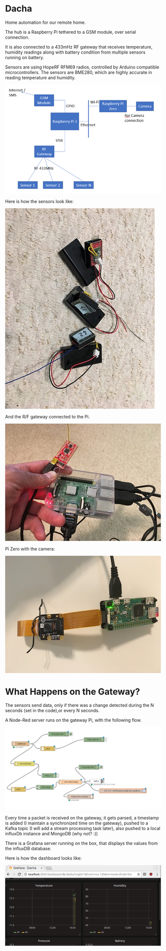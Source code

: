 # Dacha

Home automation for our remote home.

The hub is a Raspberry Pi tethered to a GSM module, over serial connection.

It is also connected to a 433mHz RF gateway that receives temperature, humidity readings along with battery condition from multiple sensors running on battery.

Sensors are using HopeRF RFM69 radios, controlled by Arduino compatible microcontrollers. The sensors are BME280, which are highly accurate in reading temperature and humidity.

![blockDiagram](./Docs/blockdiagram.png)

Here is how the sensors look like:

![sensors](./Docs/sensors.jpg)

And the R/F gateway connected to the Pi.

![sensors](./Docs/gateway.jpg)

Pi Zero with the camera:

![sensors](./Docs/piZeroWithCam.jpg)

# What Happens on the Gateway?
The sensors send data, only if there was a change detected during the N seconds (set in the code),or every N seconds.

A Node-Red server runs on the gateway Pi, with the following flow.

![sensors](./Docs/node-red-flow.png)

Every time a packet is received on the gateway, it gets parsed, a timestamp is added (I maintain a synchronized time on the gateway), pushed to a Kafka topic (I will add a stream processing task later), also pushed to a local influxDb instance and MongoDB (why not? :))

There is a Grafana server running on the box, that displays the values from the influxDB database.

Here is how the dashboard looks like:

![sensors](./Docs/dashboard.png)